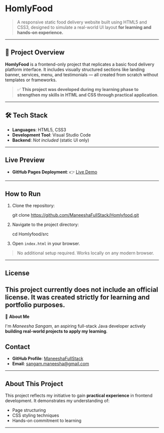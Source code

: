 

# HomlyFood 

> A responsive static food delivery website built using HTML5 and CSS3, designed to simulate a real-world UI layout **for learning and hands-on experience.**

---

## 📌 Project Overview

**HomlyFood** is a frontend-only project that replicates a basic food delivery platform interface. It includes visually structured sections like landing banner, services, menu, and testimonials — all created from scratch without templates or frameworks.

> ✅  **This project was developed during my learning phase to strengthen my skills in HTML and CSS through practical application**.

---

## 🛠️ Tech Stack

* **Languages**: HTML5, CSS3
* **Development Tool**: Visual Studio Code
* **Backend**: *Not included* (static UI only)

---

##  Live Preview

* **GitHub Pages Deployment**:
  👉 [Live Demo](https://maneeshafullstack.github.io/Homlyfood/src/index.html)

---

##  How to Run

1. Clone the repository:

   git clone https://github.com/ManeeshaFullStack/Homlyfood.git
  
2. Navigate to the project directory:

   cd Homlyfood/src
   
3. Open `index.html` in your browser.

> No additional setup required. Works locally on any modern browser.

---

##  License

This project currently does **not include an official license**. It was created strictly for learning and portfolio purposes. 
---

👤 **About Me**

I'm _Maneesha Sangam_, an aspiring full-stack Java developer actively **building real-world projects to apply my learning**.

##  Contact

* **GitHub Profile**: [ManeeshaFullStack](https://github.com/ManeeshaFullStack)
* **Email**: [sangam.maneesha@gmail.com](mailto:sangam.maneesha@gmail.com)

---

##  About This Project

This project reflects my initiative to gain **practical experience** in frontend development. It demonstrates my understanding of:

* Page structuring
* CSS styling techniques
* Hands-on commitment to learning

---


